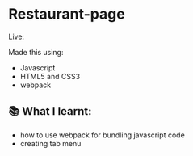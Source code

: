 # Restaurant-page

[Live:](https://shivuduu19.github.io/Restaurant-page/)

Made this using:

- Javascript
- HTML5 and CSS3
- webpack

## 📚 What I learnt:

- how to use webpack for bundling javascript code
- creating tab menu
